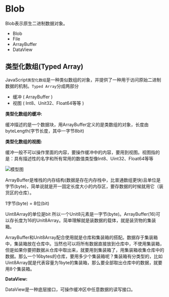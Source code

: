 # Blob

Blob表示原生二进制数据对象。

- Blob
- File
- ArrayBuffer
- DataView

## 类型化数组(Typed Array)

JavaScript`类型化数组`是一种类似数组的对象，并提供了一种用于访问原始二进制数据的机制。`Typed Array`分成两部分

- 缓冲 ( ArrayBuffer )
- 视图 ( Int8、Unit32、Float64等等 )

**类型化数组的缓冲:**

缓冲描述的是一个数据块，用ArrayBuffer定义的是类数组的对象，长度由byteLength(字节长度，其中一字节8bit)

**类型化数组的视图:**

缓冲一般不可以操作里面的内容，要操作缓冲中的内容，要用到视图。视图指的是：具有描述性的名字和所有常用的数值类型像Int8、Uint32、Float64等等

![模型图](https://mdn.mozillademos.org/files/8629/typed_arrays.png)

ArrayBuffer是堆栈的内存结构(数据是存在内存栈中，比普通数组更快)且单位是字节(byte)，简单说就是开一固定长度大小的内存区，要存数据的时候就用它（装货区的仓库）。

1字节(byte) = 8位(bit)

Uint8Array的单位是bit 所以一个Unit8元素是一字节(byte)。ArrayBuffer(16)可以存长度为16的Unit8Array。简单理解就是装数据的载体，就是装货物的集装箱。

ArrayBuffer和Unit8Array配合使用就是仓库和集装箱的搭配。数据存于集装箱中，集装箱放在仓库中。当然也可以将所有数据直接放到仓库中，不使用集装箱，但是如果你要把数据从仓库中取出来，就要用到集装箱了，用集装箱收集仓库中的数据。那么一个16bytes的仓库，要用多少个集装箱呢？集装箱有分类型的，比如Uint8Array就是代表容量为1byte的集装箱，那么要全部取出仓库中的数据，就要用8个集装箱。

**DataView:**

DataView是一种底层接口，可操作缓冲区中任意数据的读写接口。
